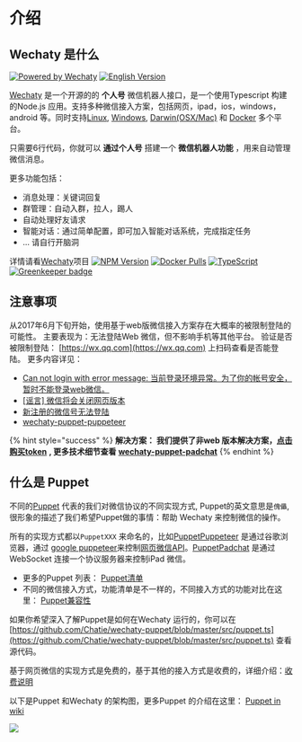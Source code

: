 # 介绍

## Wechaty 是什么

[![Powered by Wechaty](https://img.shields.io/badge/Powered%20By-Wechaty-blue.svg)](https://github.com/chatie/wechaty) [![English Version](https://img.shields.io/badge/-English%20Version-blue.svg)](https://docs.chatie.io/wechaty/)

[Wechaty](https://github.com/Chatie/wechaty/) 是一个开源的的 **个人号** 微信机器人接口，是一个使用Typescript 构建的Node.js 应用。支持多种微信接入方案，包括网页，ipad，ios，windows， android 等。同时支持[Linux](https://travis-ci.com/chatie/wechaty), [Windows](https://ci.appveyor.com/project/chatie/wechaty), [Darwin\(OSX/Mac\)](https://travis-ci.com/chatie/wechaty) 和 [Docker](https://app.shippable.com/github/Chatie/wechaty) 多个平台。

只需要6行代码，你就可以 **通过个人号** 搭建一个 **微信机器人功能** ，用来自动管理微信消息。

更多功能包括：

* 消息处理：关键词回复
* 群管理：自动入群，拉人，踢人
* 自动处理好友请求
* 智能对话：通过简单配置，即可加入智能对话系统，完成指定任务
* ... 请自行开脑洞

详情请看[Wechaty](https://github.com/chatie/wechaty)项目 [![NPM Version](https://badge.fury.io/js/wechaty.svg)](https://badge.fury.io/js/wechaty) [![Docker Pulls](https://img.shields.io/docker/pulls/zixia/wechaty.svg?maxAge=2592000)](https://hub.docker.com/r/zixia/wechaty/) [![TypeScript](https://img.shields.io/badge/<%2F>-TypeScript-blue.svg)](https://www.typescriptlang.org/) [![Greenkeeper badge](https://badges.greenkeeper.io/Chatie/wechaty.svg)](https://greenkeeper.io/)

## 注意事项

从2017年6月下旬开始，使用基于web版微信接入方案存在大概率的被限制登陆的可能性。 主要表现为：无法登陆Web 微信，但不影响手机等其他平台。 验证是否被限制登陆： [https://wx.qq.com](https://wx.qq.com) 上扫码查看是否能登陆。 更多内容详见：

* [Can not login with error message: 当前登录环境异常。为了你的帐号安全，暂时不能登录web微信。](https://github.com/Chatie/wechaty/issues/603)
* [\[谣言\] 微信将会关闭网页版本](https://github.com/Chatie/wechaty/issues/990)
* [新注册的微信号无法登陆](https://github.com/Chatie/wechaty/issues/872)
* [wechaty-puppet-puppeteer](https://github.com/chatie/wechaty-puppet-puppeteer)

{% hint style="success" %}
**解决方案： 我们提供了非web 版本解决方案，**[**点击购买token**](https://github.com/lijiarui/wechaty-puppet-padchat/wiki/%E8%B4%AD%E4%B9%B0token) **, 更多技术细节查看** [**wechaty-puppet-padchat**](https://github.com/lijiarui/wechaty-puppet-padchat)
{% endhint %}

## 什么是 Puppet

不同的[Puppet](https://github.com/Chatie/wechaty/wiki/Puppet) 代表的我们对微信协议的不同实现方式, Puppet的英文意思是`傀儡`, 很形象的描述了我们希望Puppet做的事情：帮助 Wechaty 来控制微信的操作。

所有的实现方式都以`PuppetXXX` 来命名的，比如[PuppetPuppeteer](https://github.com/Chatie/wechaty-puppet-puppeteer) 是通过谷歌浏览器，通过 [google puppeteer](https://github.com/GoogleChrome/puppeteer)来控制[网页微信API](https://wx.qq.com)。[PuppetPadchat](https://github.com/lijiarui/wechaty-puppet-padchat) 是通过WebSocket 连接一个协议服务器来控制iPad 微信。

* 更多的Puppet 列表： [Puppet清单](puppet.md#2-wechaty-puppet-qing-dan)
* 不同的微信接入方式，功能清单是不一样的，不同接入方式的功能对比在这里： [Puppet兼容性](puppet.md#3-wechaty-puppet-jian-rong-xing)

如果你希望深入了解Puppet是如何在Wechaty 运行的，你可以在[https://github.com/Chatie/wechaty-puppet/blob/master/src/puppet.ts](https://github.com/Chatie/wechaty-puppet/blob/master/src/puppet.ts) 查看源代码。

基于网页微信的实现方式是免费的，基于其他的接入方式是收费的，详细介绍：[收费说明](https://github.com/lijiarui/wechaty-puppet-padchat/wiki/购买token)

以下是Puppet 和Wechaty 的架构图，更多Puppet 的介绍在这里： [Puppet in wiki](https://github.com/Chatie/wechaty-puppet/wiki) 

![](https://github.com/Chatie/wechaty/wiki/image/abstract-info.png)

